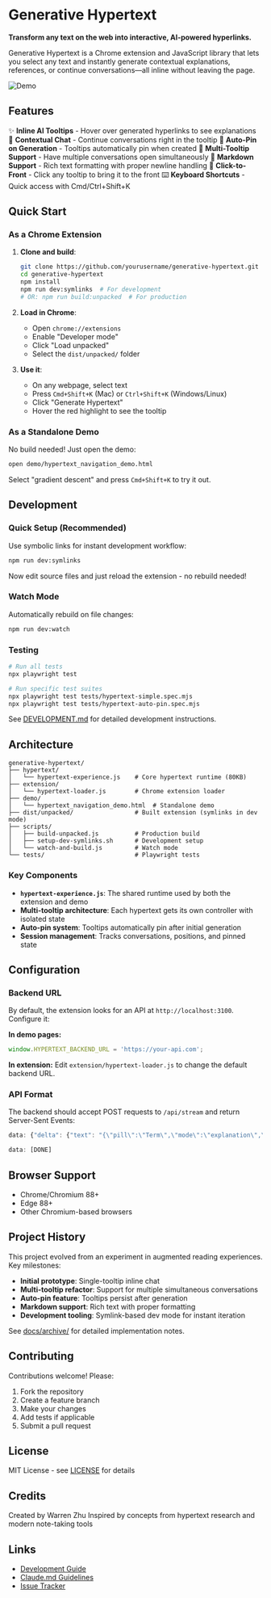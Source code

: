 # Generative Hypertext

**Transform any text on the web into interactive, AI-powered hyperlinks.**

Generative Hypertext is a Chrome extension and JavaScript library that lets you select any text and instantly generate contextual explanations, references, or continue conversations—all inline without leaving the page.

![Demo](docs/screenshots/demo.gif)

## Features

✨ **Inline AI Tooltips** - Hover over generated hyperlinks to see explanations
💬 **Contextual Chat** - Continue conversations right in the tooltip
📍 **Auto-Pin on Generation** - Tooltips automatically pin when created
🔗 **Multi-Tooltip Support** - Have multiple conversations open simultaneously
📝 **Markdown Support** - Rich text formatting with proper newline handling
🎨 **Click-to-Front** - Click any tooltip to bring it to the front
⌨️ **Keyboard Shortcuts** - Quick access with Cmd/Ctrl+Shift+K

## Quick Start

### As a Chrome Extension

1. **Clone and build**:
   ```bash
   git clone https://github.com/yourusername/generative-hypertext.git
   cd generative-hypertext
   npm install
   npm run dev:symlinks  # For development
   # OR: npm run build:unpacked  # For production
   ```

2. **Load in Chrome**:
   - Open `chrome://extensions`
   - Enable "Developer mode"
   - Click "Load unpacked"
   - Select the `dist/unpacked/` folder

3. **Use it**:
   - On any webpage, select text
   - Press `Cmd+Shift+K` (Mac) or `Ctrl+Shift+K` (Windows/Linux)
   - Click "Generate Hypertext"
   - Hover the red highlight to see the tooltip

### As a Standalone Demo

No build needed! Just open the demo:

```bash
open demo/hypertext_navigation_demo.html
```

Select "gradient descent" and press `Cmd+Shift+K` to try it out.

## Development

### Quick Setup (Recommended)

Use symbolic links for instant development workflow:

```bash
npm run dev:symlinks
```

Now edit source files and just reload the extension - no rebuild needed!

### Watch Mode

Automatically rebuild on file changes:

```bash
npm run dev:watch
```

### Testing

```bash
# Run all tests
npx playwright test

# Run specific test suites
npx playwright test tests/hypertext-simple.spec.mjs
npx playwright test tests/hypertext-auto-pin.spec.mjs
```

See [DEVELOPMENT.md](DEVELOPMENT.md) for detailed development instructions.

## Architecture

```
generative-hypertext/
├── hypertext/
│   └── hypertext-experience.js    # Core hypertext runtime (80KB)
├── extension/
│   └── hypertext-loader.js        # Chrome extension loader
├── demo/
│   └── hypertext_navigation_demo.html  # Standalone demo
├── dist/unpacked/                 # Built extension (symlinks in dev mode)
├── scripts/
│   ├── build-unpacked.js          # Production build
│   ├── setup-dev-symlinks.sh      # Development setup
│   └── watch-and-build.js         # Watch mode
└── tests/                         # Playwright tests
```

### Key Components

- **`hypertext-experience.js`**: The shared runtime used by both the extension and demo
- **Multi-tooltip architecture**: Each hypertext gets its own controller with isolated state
- **Auto-pin system**: Tooltips automatically pin after initial generation
- **Session management**: Tracks conversations, positions, and pinned state

## Configuration

### Backend URL

By default, the extension looks for an API at `http://localhost:3100`. Configure it:

**In demo pages:**
```javascript
window.HYPERTEXT_BACKEND_URL = 'https://your-api.com';
```

**In extension:**
Edit `extension/hypertext-loader.js` to change the default backend URL.

### API Format

The backend should accept POST requests to `/api/stream` and return Server-Sent Events:

```javascript
data: {"delta": {"text": "{\"pill\":\"Term\",\"mode\":\"explanation\",\"text\":\"Explanation here...\"}"}}

data: [DONE]
```

## Browser Support

- Chrome/Chromium 88+
- Edge 88+
- Other Chromium-based browsers

## Project History

This project evolved from an experiment in augmented reading experiences. Key milestones:

- **Initial prototype**: Single-tooltip inline chat
- **Multi-tooltip refactor**: Support for multiple simultaneous conversations
- **Auto-pin feature**: Tooltips persist after generation
- **Markdown support**: Rich text with proper formatting
- **Development tooling**: Symlink-based dev mode for instant iteration

See [docs/archive/](docs/archive/) for detailed implementation notes.

## Contributing

Contributions welcome! Please:

1. Fork the repository
2. Create a feature branch
3. Make your changes
4. Add tests if applicable
5. Submit a pull request

## License

MIT License - see [LICENSE](LICENSE) for details

## Credits

Created by Warren Zhu
Inspired by concepts from hypertext research and modern note-taking tools

## Links

- [Development Guide](DEVELOPMENT.md)
- [Claude.md Guidelines](CLAUDE.md)
- [Issue Tracker](https://github.com/yourusername/generative-hypertext/issues)
